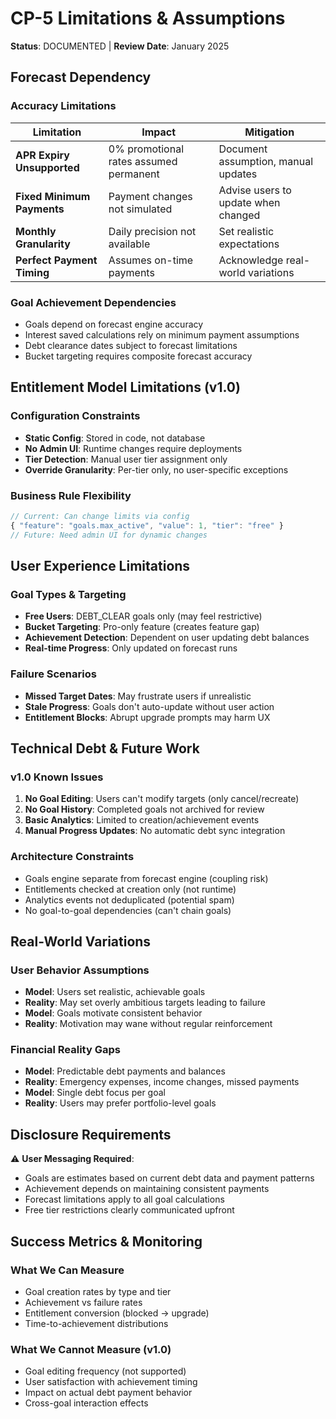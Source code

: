 # CP-5 Limitations & Assumptions
**Status**: DOCUMENTED | **Review Date**: January 2025

## Forecast Dependency

### Accuracy Limitations
| Limitation | Impact | Mitigation |
|------------|--------|------------|
| **APR Expiry Unsupported** | 0% promotional rates assumed permanent | Document assumption, manual updates |
| **Fixed Minimum Payments** | Payment changes not simulated | Advise users to update when changed |
| **Monthly Granularity** | Daily precision not available | Set realistic expectations |
| **Perfect Payment Timing** | Assumes on-time payments | Acknowledge real-world variations |

### Goal Achievement Dependencies
- Goals depend on forecast engine accuracy
- Interest saved calculations rely on minimum payment assumptions
- Debt clearance dates subject to forecast limitations
- Bucket targeting requires composite forecast accuracy

## Entitlement Model Limitations (v1.0)

### Configuration Constraints
- **Static Config**: Stored in code, not database
- **No Admin UI**: Runtime changes require deployments
- **Tier Detection**: Manual user tier assignment only
- **Override Granularity**: Per-tier only, no user-specific exceptions

### Business Rule Flexibility
```javascript
// Current: Can change limits via config
{ "feature": "goals.max_active", "value": 1, "tier": "free" }
// Future: Need admin UI for dynamic changes
```

## User Experience Limitations

### Goal Types & Targeting
- **Free Users**: DEBT_CLEAR goals only (may feel restrictive)
- **Bucket Targeting**: Pro-only feature (creates feature gap)
- **Achievement Detection**: Dependent on user updating debt balances
- **Real-time Progress**: Only updated on forecast runs

### Failure Scenarios
- **Missed Target Dates**: May frustrate users if unrealistic
- **Stale Progress**: Goals don't auto-update without user action
- **Entitlement Blocks**: Abrupt upgrade prompts may harm UX

## Technical Debt & Future Work

### v1.0 Known Issues
1. **No Goal Editing**: Users can't modify targets (only cancel/recreate)
2. **No Goal History**: Completed goals not archived for review
3. **Basic Analytics**: Limited to creation/achievement events
4. **Manual Progress Updates**: No automatic debt sync integration

### Architecture Constraints
- Goals engine separate from forecast engine (coupling risk)
- Entitlements checked at creation only (not runtime)
- Analytics events not deduplicated (potential spam)
- No goal-to-goal dependencies (can't chain goals)

## Real-World Variations

### User Behavior Assumptions
- **Model**: Users set realistic, achievable goals
- **Reality**: May set overly ambitious targets leading to failure
- **Model**: Goals motivate consistent behavior
- **Reality**: Motivation may wane without regular reinforcement

### Financial Reality Gaps
- **Model**: Predictable debt payments and balances
- **Reality**: Emergency expenses, income changes, missed payments
- **Model**: Single debt focus per goal
- **Reality**: Users may prefer portfolio-level goals

## Disclosure Requirements

⚠️ **User Messaging Required**:
- Goals are estimates based on current debt data and payment patterns
- Achievement depends on maintaining consistent payments
- Forecast limitations apply to all goal calculations
- Free tier restrictions clearly communicated upfront

## Success Metrics & Monitoring

### What We Can Measure
- Goal creation rates by type and tier
- Achievement vs failure rates
- Entitlement conversion (blocked → upgrade)
- Time-to-achievement distributions

### What We Cannot Measure (v1.0)
- Goal editing frequency (not supported)
- User satisfaction with achievement timing
- Impact on actual debt payment behavior
- Cross-goal interaction effects